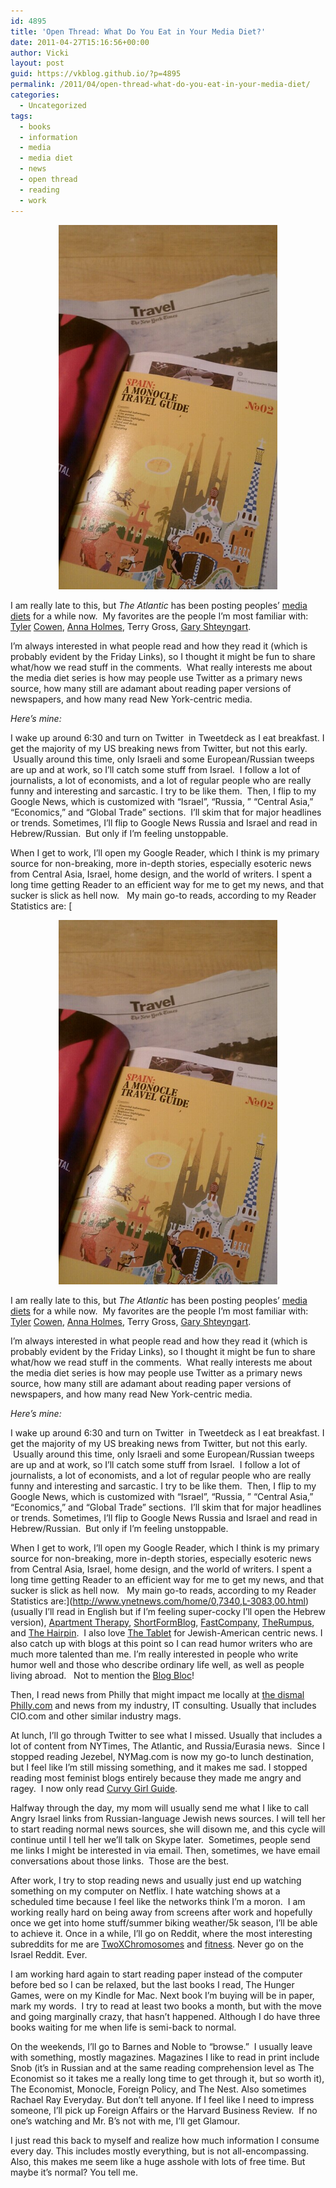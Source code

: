 ```yaml
---
id: 4895
title: 'Open Thread: What Do You Eat in Your Media Diet?'
date: 2011-04-27T15:16:56+00:00
author: Vicki
layout: post
guid: https://vkblog.github.io/?p=4895
permalink: /2011/04/open-thread-what-do-you-eat-in-your-media-diet/
categories:
  - Uncategorized
tags:
  - books
  - information
  - media
  - media diet
  - news
  - open thread
  - reading
  - work
---
```

<p style="text-align: center;">
  <a href="https://raw.githubusercontent.com/vkblog/vkblog.github.io/master/public/img/2011/04/wpid-IMAG07421.jpg"><img class="aligncenter size-full wp-image-4903" title="wpid-IMAG0742.jpg" src="https://raw.githubusercontent.com/vkblog/vkblog.github.io/master/public/img/2011/04/wpid-IMAG07421.jpg" alt="" width="350" height="583" /></a>
</p>

I am really late to this, but _The Atlantic_ has been posting peoples&#8217; [media diets](http://www.theatlanticwire.com/posts/media-diet/) for a while now.  My favorites are the people I&#8217;m most familiar with: [Tyler](https://vkblog.github.io/2009/08/12/book-review-create-your-own-economy-by-tyler-cowen/) [Cowen](https://vkblog.github.io/2010/04/07/is-this-an-econ-talk-or-a-meeting-of-the-xy-chromosome-club/), [Anna Holmes](https://vkblog.github.io/2011/02/15/bye-bye-jezebel/), Terry Gross, [Gary Shteyngart](https://vkblog.github.io/2010/09/14/meeting-the-writer-you-look-up-to-most-is-better-than-mother-theresa-riding-a-unicorn/).

I&#8217;m always interested in what people read and how they read it (which is probably evident by the Friday Links), so I thought it might be fun to share what/how we read stuff in the comments.  What really interests me about the media diet series is how may people use Twitter as a primary news source, how many still are adamant about reading paper versions of newspapers, and how many read New York-centric media.

_Here&#8217;s mine:_

I wake up around 6:30 and turn on Twitter  in Tweetdeck as I eat breakfast. I get the majority of my US breaking news from Twitter, but not this early.  Usually around this time, only Israeli and some European/Russian tweeps are up and at work, so I&#8217;ll catch some stuff from Israel.  I follow a lot of journalists, a lot of economists, and a lot of regular people who are really funny and interesting and sarcastic. I try to be like them.  Then, I flip to my Google News, which is customized with &#8220;Israel&#8221;, &#8220;Russia, &#8221; &#8220;Central Asia,&#8221; &#8220;Economics,&#8221; and &#8220;Global Trade&#8221; sections.  I&#8217;ll skim that for major headlines or trends. Sometimes, I&#8217;ll flip to Google News Russia and Israel and read in Hebrew/Russian.  But only if I&#8217;m feeling unstoppable.

When I get to work, I&#8217;ll open my Google Reader, which I think is my primary source for non-breaking, more in-depth stories, especially esoteric news from Central Asia, Israel, home design, and the world of writers. I spent a long time getting Reader to an efficient way for me to get my news, and that sucker is slick as hell now.   My main go-to reads, according to my Reader Statistics are: [<p style="text-align: center;">
  <a href="https://raw.githubusercontent.com/vkblog/vkblog.github.io/master/public/img/2011/04/wpid-IMAG07421.jpg"><img class="aligncenter size-full wp-image-4903" title="wpid-IMAG0742.jpg" src="https://raw.githubusercontent.com/vkblog/vkblog.github.io/master/public/img/2011/04/wpid-IMAG07421.jpg" alt="" width="350" height="583" /></a>
</p>

I am really late to this, but _The Atlantic_ has been posting peoples&#8217; [media diets](http://www.theatlanticwire.com/posts/media-diet/) for a while now.  My favorites are the people I&#8217;m most familiar with: [Tyler](https://vkblog.github.io/2009/08/12/book-review-create-your-own-economy-by-tyler-cowen/) [Cowen](https://vkblog.github.io/2010/04/07/is-this-an-econ-talk-or-a-meeting-of-the-xy-chromosome-club/), [Anna Holmes](https://vkblog.github.io/2011/02/15/bye-bye-jezebel/), Terry Gross, [Gary Shteyngart](https://vkblog.github.io/2010/09/14/meeting-the-writer-you-look-up-to-most-is-better-than-mother-theresa-riding-a-unicorn/).

I&#8217;m always interested in what people read and how they read it (which is probably evident by the Friday Links), so I thought it might be fun to share what/how we read stuff in the comments.  What really interests me about the media diet series is how may people use Twitter as a primary news source, how many still are adamant about reading paper versions of newspapers, and how many read New York-centric media.

_Here&#8217;s mine:_

I wake up around 6:30 and turn on Twitter  in Tweetdeck as I eat breakfast. I get the majority of my US breaking news from Twitter, but not this early.  Usually around this time, only Israeli and some European/Russian tweeps are up and at work, so I&#8217;ll catch some stuff from Israel.  I follow a lot of journalists, a lot of economists, and a lot of regular people who are really funny and interesting and sarcastic. I try to be like them.  Then, I flip to my Google News, which is customized with &#8220;Israel&#8221;, &#8220;Russia, &#8221; &#8220;Central Asia,&#8221; &#8220;Economics,&#8221; and &#8220;Global Trade&#8221; sections.  I&#8217;ll skim that for major headlines or trends. Sometimes, I&#8217;ll flip to Google News Russia and Israel and read in Hebrew/Russian.  But only if I&#8217;m feeling unstoppable.

When I get to work, I&#8217;ll open my Google Reader, which I think is my primary source for non-breaking, more in-depth stories, especially esoteric news from Central Asia, Israel, home design, and the world of writers. I spent a long time getting Reader to an efficient way for me to get my news, and that sucker is slick as hell now.   My main go-to reads, according to my Reader Statistics are:](http://www.ynetnews.com/home/0,7340,L-3083,00.html) (usually I&#8217;ll read in English but if I&#8217;m feeling super-cocky I&#8217;ll open the Hebrew version), [Apartment Therapy](http://www.apartmenttherapy.com/), [ShortFormBlog](http://shortformblog.tumblr.com/), [FastCompany](http://www.fastcompany.com/), [TheRumpus](http://therumpus.net/), and [The Hairpin](http://thehairpin.com/).  I also love [The Tablet](http://www.tabletmag.com/) for Jewish-American centric news. I also catch up with blogs at this point so I can read humor writers who are much more talented than me. I&#8217;m really interested in people who write humor well and those who describe ordinary life well, as well as people living abroad.   Not to mention the [Blog Bloc](https://vkblog.github.io/russian-blogs/)!

Then, I read news from Philly that might impact me locally at [the dismal Philly.com](https://vkblog.github.io/2010/11/29/the-difference-between-washington-and-philly-in-two-screenshots/) and news from my industry, IT consulting. Usually that includes CIO.com and other similar industry mags.

At lunch, I&#8217;ll go through Twitter to see what I missed. Usually that includes a lot of content from NYTimes, The Atlantic, and Russia/Eurasia news.  Since I stopped reading Jezebel, NYMag.com is now my go-to lunch destination, but I feel like I&#8217;m still missing something, and it makes me sad. I stopped reading most feminist blogs entirely because they made me angry and ragey.  I now only read [Curvy Girl Guide](http://www.curvygirlguide.com/).

Halfway through the day, my mom will usually send me what I like to call Angry Israel links from Russian-language Jewish news sources. I will tell her to start reading normal news sources, she will disown me, and this cycle will continue until I tell her we&#8217;ll talk on Skype later.  Sometimes, people send me links I might be interested in via email. Then, sometimes, we have email conversations about those links.  Those are the best.

After work, I try to stop reading news and usually just end up watching something on my computer on Netflix. I hate watching shows at a scheduled time because I feel like the networks think I&#8217;m a moron.  I am working really hard on being away from screens after work and hopefully once we get into home stuff/summer biking weather/5k season, I&#8217;ll be able to achieve it. Once in a while, I&#8217;ll go on Reddit, where the most interesting subreddits for me are [TwoXChromosomes](http://www.reddit.com/r/TwoXChromosomes/) and [fitness](http://www.reddit.com/r/Fitness/). Never go on the Israel Reddit. Ever.

I am working hard again to start reading paper instead of the computer before bed so I can be relaxed, but the last books I read, The Hunger Games, were on my Kindle for Mac. Next book I&#8217;m buying will be in paper, mark my words.  I try to read at least two books a month, but with the move and going marginally crazy, that hasn&#8217;t happened. Although I do have three books waiting for me when life is semi-back to normal.

On the weekends, I&#8217;ll go to Barnes and Noble to &#8220;browse.&#8221;  I usually leave with something, mostly magazines. Magazines I like to read in print include Snob (it&#8217;s in Russian and at the same reading comprehension level as The Economist so it takes me a really long time to get through it, but so worth it), The Economist, Monocle, Foreign Policy, and The Nest. Also sometimes Rachael Ray Everyday. But don&#8217;t tell anyone. If I feel like I need to impress someone, I&#8217;ll pick up Foreign Affairs or the Harvard Business Review.  If no one&#8217;s watching and Mr. B&#8217;s not with me, I&#8217;ll get Glamour.

I just read this back to myself and realize how much information I consume every day. This includes mostly everything, but is not all-encompassing.   Also, this makes me seem like a huge asshole with lots of free time. But maybe it&#8217;s normal? You tell me.